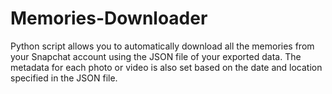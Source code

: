 # Memories-Downloader
Python script allows you to automatically download all the memories from your Snapchat account using the JSON file of your exported data. The metadata for each photo or video is also set based on the date and location specified in the JSON file.
